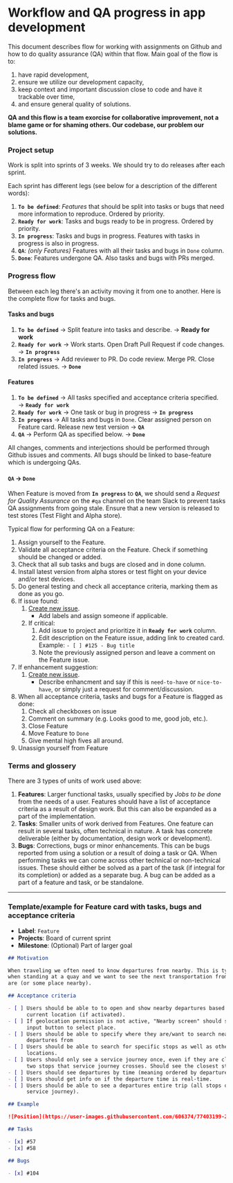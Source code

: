 # Workflow and QA progress in app development

This document describes flow for working with assignments on Github and how to
do quality assurance (QA) within that flow. Main goal of the flow is to:

1. have rapid development,
1. ensure we utilize our development capacity,
1. keep context and important discussion close to code and have it trackable
   over time,
1. and ensure general quality of solutions.

**QA and this flow is a team exorcise for collaborative improvement, not a blame
game or for shaming others. Our codebase, our problem our solutions.**

### Project setup

Work is split into sprints of 3 weeks. We should try to do releases after each
sprint.

Each sprint has different legs (see below for a description of the different
words):

1. **`To be defined`**: _Features_ that should be split into tasks or bugs that
   need more information to reproduce. Ordered by priority.
1. **`Ready for work`**: Tasks and bugs ready to be in progress. Ordered by
   priority.
1. **`In progress`**: Tasks and bugs in progress. Features with tasks in
   progress is also in progress.
1. **`QA`**: _(only Features)_ Features with all their tasks and bugs in `Done`
   column.
1. **`Done`**: Features undergone QA. Also tasks and bugs with PRs merged.

### Progress flow

Between each leg there's an activity moving it from one to another. Here is the
complete flow for tasks and bugs.

#### Tasks and bugs

1. **`To be defined`** → Split feature into tasks and describe. → **Ready for
   work**
1. **`Ready for work`** → Work starts. Open Draft Pull Request if code changes.
   → **`In progress`**
1. **`In progress`** → Add reviewer to PR. Do code review. Merge PR. Close
   related issues. → **`Done`**

#### Features

1. **`To be defined`** → All tasks specified and acceptance criteria specified.
   → **`Ready for work`**
1. **`Ready for work`** → One task or bug in progress → **`In progress`**
1. **`In progress`** → All tasks and bugs in `Done`. Clear assigned person on
   Feature card. Release new test version → **`QA`**
1. **`QA`** → Perform QA as specified below. → **`Done`**

All changes, comments and interjections should be performed through Github
issues and comments. All bugs should be linked to base-feature which is
undergoing QAs.

#### `QA` → `Done`

When Feature is moved from **`In progress`** to **`QA`**, we should send a
_Request for Quality Assurance_ on the `#qa` channel on the team Slack to
prevent tasks QA assignments from going stale. Ensure that a new version is
released to test stores (Test Flight and Alpha store).

Typical flow for performing QA on a Feature:

1. Assign yourself to the Feature.
1. Validate all acceptance criteria on the Feature. Check if something should be
   changed or added.
1. Check that all sub tasks and bugs are closed and in done column.
1. Install latest version from alpha stores or test flight on your device and/or
   test devices.
1. Do general testing and check all acceptance criteria, marking them as done as
   you go.
1. If issue found:
   1. [Create new issue](https://github.com/AtB-AS/mittatb-app/issues/new/choose).
      - Add labels and assign someone if applicable.
   1. If critical:
      1. Add issue to project and prioritize it in **`Ready for work`** column.
      1. Edit description on the Feature issue, adding link to created card.
         Example: `- [ ] #125 - Bug title`
      1. Note the previously assigned person and leave a comment on the Feature
         issue.
1. If enhancement suggestion:
   1. [Create new issue](https://github.com/AtB-AS/mittatb-app/issues/new/choose).
      - Describe enhancment and say if this is `need-to-have` or `nice-to-have`,
        or simply just a request for comment/discussion.
1. When all acceptance criteria, tasks and bugs for a Feature is flagged as
   done:
   1. Check all checkboxes on issue
   1. Comment on summary (e.g. Looks good to me, good job, etc.).
   1. Close Feature
   1. Move Feature to `Done`
   1. Give mental high fives all around.
1. Unassign yourself from Feature

### Terms and glossery

There are 3 types of units of work used above:

1. **Features**: Larger functional tasks, usually specified by _Jobs to be done_
   from the needs of a user. Features should have a list of acceptance criteria
   as a result of design work. But this can also be expanded as a part of the
   implementation.
1. **Tasks**: Smaller units of work derived from Features. One feature can
   result in several tasks, often technical in nature. A task has concrete
   deliverable (either by documentation, design work or development).
1. **Bugs**: Corrections, bugs or minor enhancements. This can be bugs reported
   from using a solution or a result of doing a task or QA. When performing
   tasks we can come across other technical or non-technical issues. These
   should either be solved as a part of the task (if integral for its
   completion) or added as a separate bug. A bug can be added as a part of a
   feature and task, or be standalone.

---

### Template/example for Feature card with tasks, bugs and acceptance criteria

- **Label**: `Feature`
- **Projects**: Board of current sprint
- **Milestone**: (Optional) Part of larger goal

```md
## Motivation

When traveling we often need to know departures from nearby. This is typically
when standing at a quay and we want to see the next transportation from where we
are (or some place nearby).

## Acceptance criteria

- [ ] Users should be able to to open and show nearby departures based on
      current location (if activated).
- [ ] If geolocation permission is not active, "Nearby screen" should show an
      input button to select place.
- [ ] Users should be able to specify where they are/want to search nearby
      departures from
- [ ] Users should be able to search for specific stops as well as other
      locations.
- [ ] Users should only see a service journey once, even if they are close to
      two stops that service journey crosses. Should see the closest stop.
- [ ] Users should see departures by time (meaning ordered by departure time)
- [ ] Users should get info on if the departure time is real-time.
- [ ] Users should be able to see a departures entire trip (all stops on that
      service journey).

## Example

![Position](https://user-images.githubusercontent.com/606374/77403199-2aebf580-6db0-11ea-8ab2-cc7553706d83.png)

## Tasks

- [x] #57
- [x] #58

## Bugs

- [x] #104
```
